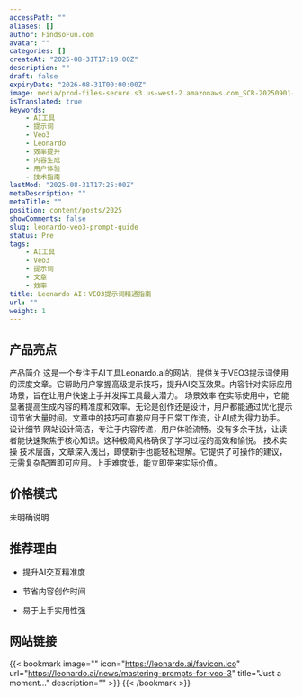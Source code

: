 ```yaml
---
accessPath: ""
aliases: []
author: FindsoFun.com
avatar: ""
categories: []
createAt: "2025-08-31T17:19:00Z"
description: ""
draft: false
expiryDate: "2026-08-31T00:00:00Z"
image: media/prod-files-secure.s3.us-west-2.amazonaws.com_SCR-20250901-cefj.jpeg
isTranslated: true
keywords:
    - AI工具
    - 提示词
    - Veo3
    - Leonardo
    - 效率提升
    - 内容生成
    - 用户体验
    - 技术指南
lastMod: "2025-08-31T17:25:00Z"
metaDescription: ""
metaTitle: ""
position: content/posts/2025
showComments: false
slug: leonardo-veo3-prompt-guide
status: Pre
tags:
    - AI工具
    - Veo3
    - 提示词
    - 文章
    - 效率
title: Leonardo AI：VEO3提示词精通指南
url: ""
weight: 1
---
```

## 产品亮点
产品简介
这是一个专注于AI工具Leonardo.ai的网站，提供关于VEO3提示词使用的深度文章。它帮助用户掌握高级提示技巧，提升AI交互效果。内容针对实际应用场景，旨在让用户快速上手并发挥工具最大潜力。
场景效率
在实际使用中，它能显著提高生成内容的精准度和效率。无论是创作还是设计，用户都能通过优化提示词节省大量时间。文章中的技巧可直接应用于日常工作流，让AI成为得力助手。
设计细节
网站设计简洁，专注于内容传递，用户体验流畅。没有多余干扰，让读者能快速聚焦于核心知识。这种极简风格确保了学习过程的高效和愉悦。
技术实操
技术层面，文章深入浅出，即使新手也能轻松理解。它提供了可操作的建议，无需复杂配置即可应用。上手难度低，能立即带来实际价值。

## 价格模式
<!--more-->未明确说明

## 推荐理由
- 提升AI交互精准度

- 节省内容创作时间

- 易于上手实用性强

## 网站链接
{{< bookmark image="<no value>" icon="https://leonardo.ai/favicon.ico" url="https://leonardo.ai/news/mastering-prompts-for-veo-3" title="Just a moment..." description="" >}}
{{< /bookmark >}}

